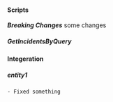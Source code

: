 #### Scripts
***Breaking Changes*** some changes
##### GetIncidentsByQuery
#### Integeration
##### entity1
    - Fixed something